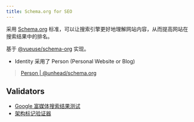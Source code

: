 ```yaml
---
title: Schema.org for SEO
---
```


采用 [Schema.org](https://schema.org/) 标准，可以让搜索引擎更好地理解网站内容，从而提高网站在搜索结果中的排名。

基于 [@vueuse/schema-org](https://unhead-schema-org.harlanzw.com/) 实现。

- Identity 采用了 Person (Personal Website or Blog)

> [Person | @unhead/schema.org](https://unhead-schema-org.harlanzw.com/guide/guides/identity#person)

## Validators

- [Google 富媒体搜索结果测试](https://search.google.com/test/rich-results)
- [架构标记验证器](https://validator.schema.org/)
